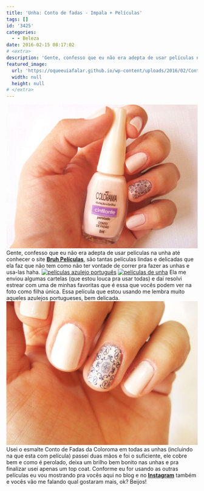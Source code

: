 ```yaml
---
title: 'Unha: Conto de fadas - Impala + Películas'
tags: []
id: '3425'
categories:
  - - Beleza
date: 2016-02-15 08:17:02
# <extra>
description: 'Gente, confesso que eu não era adepta de usar películas na unha até conhecer o site Bruh Películas, são tantas películas lindas e delicadas que ela faz que não tem como não ter vontade de correr pra fazer as unhas e usa-las haha. Ela me enviou algumas cartelas (que estou louca pra usar todas) e daí resolvi estrear com uma de minhas favoritas que é essa que vocês podem ver na foto como filha única. Essa película que estou usando me lembra muito aqueles azulejos portugueses, bem delicada. Usei o esmalte Conto de Fadas da Coloroma em todas as unhas (incluindo na que esta com película) passei duas mãos e foi o suficiente, ele cobre bem e como é perolado, deixa um brilho bem bonito nas unhas e pra finalizar usei apenas um top coat. Conforme eu for usando as &hellip;'
featured_image: 
  url: 'https://oqueeuiafalar.github.io/wp-content/uploads/2016/02/Conto-de-fadas-Impala-1024x768.jpg'
  width: null
  height: null
# </extra>
---
```


[![esmalte conto de fadas](/wp-content/uploads/2016/02/Conto-de-fadas-Impala-1024x768.jpg)](/wp-content/uploads/2016/02/Conto-de-fadas-Impala.jpg) Gente, confesso que eu não era adepta de usar películas na unha até conhecer o site [**Bruh Películas**](http://www.bruhpeliculas.com.br/), são tantas películas lindas e delicadas que ela faz que não tem como não ter vontade de correr pra fazer as unhas e usa-las haha. [![películas azulejo português ](/wp-content/uploads/2016/02/películas-de-unha-1024x768.jpg)](/wp-content/uploads/2016/02/películas-de-unha.jpg) [![películas de unha](/wp-content/uploads/2016/02/películas-delicadas-de-unha-1024x768.jpg)](/wp-content/uploads/2016/02/películas-delicadas-de-unha.jpg) Ela me enviou algumas cartelas (que estou louca pra usar todas) e daí resolvi estrear com uma de minhas favoritas que é essa que vocês podem ver na foto como filha única. Essa película que estou usando me lembra muito aqueles azulejos portugueses, bem delicada. [![esmalte colorama - conto de fadas ](/wp-content/uploads/2016/02/unha-com-película-azulejo-português-1024x768.jpg)](/wp-content/uploads/2016/02/unha-com-película-azulejo-português.jpg) Usei o esmalte Conto de Fadas da Coloroma em todas as unhas (incluindo na que esta com película) passei duas mãos e foi o suficiente, ele cobre bem e como é perolado, deixa um brilho bem bonito nas unhas e pra finalizar usei apenas um top coat. Conforme eu for usando as outras películas eu vou mostrando pra vocês aqui no blog e no **[Instagram](https://www.instagram.com/sjnat/)** também e vocês vão me falando qual gostaram mais, ok? Beijos!
